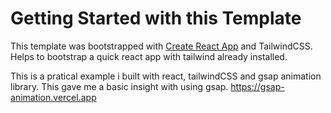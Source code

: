 # Getting Started with this Template

This template was bootstrapped with [Create React App](https://github.com/facebook/create-react-app) and TailwindCSS.
Helps to bootstrap a quick react app with tailwind already installed.

This is a pratical example i built with react, tailwindCSS and gsap animation library. This gave me a basic insight with using gsap. https://gsap-animation.vercel.app


